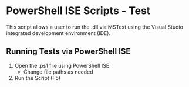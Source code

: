 ﻿# PowerShell ISE Scripts - Test
This script allows a user to run the .dll via MSTest using the Visual Studio integrated development environment (IDE).

## Running Tests via PowerShell ISE
1. Open the .ps1 file using PowerShell ISE  
   - Change file paths as needed  
2. Run the Script (F5)
